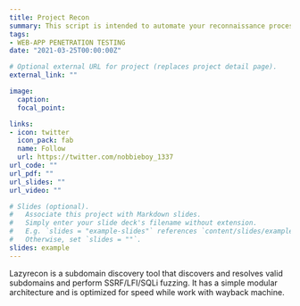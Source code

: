 ```yaml
---
title: Project Recon
summary: This script is intended to automate your reconnaissance process in an organized fashion.
tags:
- WEB-APP PENETRATION TESTING
date: "2021-03-25T00:00:00Z"

# Optional external URL for project (replaces project detail page).
external_link: ""

image:
  caption: 
  focal_point: 

links:
- icon: twitter
  icon_pack: fab
  name: Follow
  url: https://twitter.com/nobbieboy_1337
url_code: ""
url_pdf: ""
url_slides: ""
url_video: ""

# Slides (optional).
#   Associate this project with Markdown slides.
#   Simply enter your slide deck's filename without extension.
#   E.g. `slides = "example-slides"` references `content/slides/example-slides.md`.
#   Otherwise, set `slides = ""`.
slides: example
---
```


Lazyrecon is a subdomain discovery tool that discovers and resolves valid subdomains and perform SSRF/LFI/SQLi fuzzing. It has a simple modular architecture and is optimized for speed while work with wayback machine.
